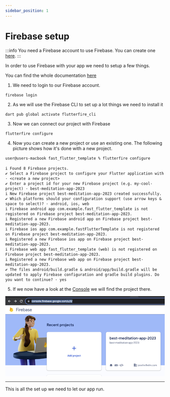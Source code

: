 ```yaml
---
sidebar_position: 1
---
```


# Firebase setup

:::info
You need a Firebase account to use Firebase. You can create one [here](https://console.firebase.google.com/u/3/).
:::

In order to use Firebase with your app we need to setup a few things. 

You can find the whole documentation [here](https://firebase.google.com/docs/flutter/setup?platform=ios)

1. We need to login to our Firebase account.
```
firebase login
````

2. As we will use the Firebase CLI to set up a lot things we need to install it 
```
dart pub global activate flutterfire_cli
```

3. Now we can connect our project with Firebase 
```
flutterfire configure
```

4. Now you can create a new project or use an existing one. The following picture shows how it's done with a new project. 

```shell
user@users-macbook fast_flutter_template % flutterfire configure

i Found 8 Firebase projects.                                                                                                                                                                                                                                                        
✔ Select a Firebase project to configure your Flutter application with · <create a new project>                                                                                                                                                                                     
✔ Enter a project id for your new Firebase project (e.g. my-cool-project) · best-meditation-app-2023                                                                                                                                                                                
i New Firebase project best-meditation-app-2023 created successfully.                                                                                                                                                                                                               
✔ Which platforms should your configuration support (use arrow keys & space to select)? · android, ios, web                                                                                                                                                                         
i Firebase android app com.example.fast_flutter_template is not registered on Firebase project best-meditation-app-2023.                                                                                                                                                            
i Registered a new Firebase android app on Firebase project best-meditation-app-2023.                                                                                                                                                                                               
i Firebase ios app com.example.fastFlutterTemplate is not registered on Firebase project best-meditation-app-2023.                                                                                                                                                                  
i Registered a new Firebase ios app on Firebase project best-meditation-app-2023.                                                                                                                                                                                                   
i Firebase web app fast_flutter_template (web) is not registered on Firebase project best-meditation-app-2023.                                                                                                                                                                      
i Registered a new Firebase web app on Firebase project best-meditation-app-2023.                                                                                                                                                                                                   
✔ The files android/build.gradle & android/app/build.gradle will be updated to apply Firebase configuration and gradle build plugins. Do you want to continue? · yes                                                                                                                                                                                                         

```

5. If we now have a look at the [Console](https://console.firebase.google.com/u/3/) we will find the project there. 

![Firebase Console](assets/firebase-console.png)


--- 


This is all the set up we need to let our app run. 